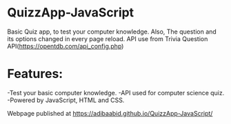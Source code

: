 # QuizzApp-JavaScript
 Basic Quiz app, to test your computer knowledge. Also, The question and its options changed in every page reload.
API use from Trivia Question API(https://opentdb.com/api_config.php)
# Features:
-Test your basic computer knowledge.
-API used for computer science quiz.
-Powered by JavaScript, HTML and CSS.

Webpage published at https://adibaabid.github.io/QuizzApp-JavaScript/

